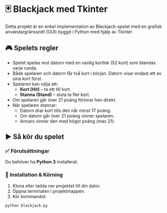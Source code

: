 # 🃏 Blackjack med Tkinter

Detta projekt är en enkel implementation av Blackjack-spelet med en grafisk användargränssnitt (GUI) byggd i Python med hjälp av Tkinter.

## 🎮 Spelets regler

- Spelet spelas mot datorn med en vanlig kortlek (52 kort) som blandas varje runda.
- Både spelaren och datorn får två kort i början. Datorn visar endast ett av sina kort först.
- Spelaren kan välja att:
  - **Kort (Hit)** – ta ett till kort.
  - **Stanna (Stand)** – sluta ta fler kort.
- Om spelaren går över 21 poäng förlorar hen direkt.
- När spelaren stannar:
  - Datorn drar kort tills den når minst 17 poäng.
  - Om datorn går över 21 poäng vinner spelaren.
  - Annars vinner den med högst poäng (max 21).

## ▶️ Så kör du spelet

### ✅ Förutsättningar
Du behöver ha **Python 3** installerat.

### 🧪 Installation & Körning
1. Klona eller ladda ner projektet till din dator.
2. Öppna terminalen i projektmappen.
3. Kör kommandot:

```bash
python blackjack.py
